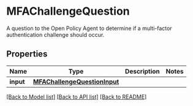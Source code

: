 # MFAChallengeQuestion

A question to the Open Policy Agent to determine if a multi-factor authentication challenge should occur.
## Properties
Name | Type | Description | Notes
------------ | ------------- | ------------- | -------------
**input** | [**MFAChallengeQuestionInput**](MFAChallengeQuestionInput.md) |  | 

[[Back to Model list]](../README.md#documentation-for-models) [[Back to API list]](../README.md#documentation-for-api-endpoints) [[Back to README]](../README.md)


